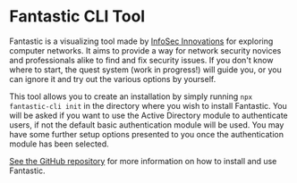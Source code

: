 # Fantastic CLI Tool

Fantastic is a visualizing tool made by [InfoSec Innovations](https://www.infosecinnovations.com/) for exploring computer networks. It aims to provide a way for network security novices and professionals alike to find and fix security issues. If you don't know where to start, the quest system (work in progress!) will guide you, or you can ignore it and try out the various options by yourself.

This tool allows you to create an installation by simply running `npx fantastic-cli init` in the directory where you wish to install Fantastic. You will be asked if you want to use the Active Directory module to authenticate users, if not the default basic authentication module will be used. You may have some further setup options presented to you once the authentication module has been selected.

[See the GitHub repository](https://github.com/InfoSecInnovations/project-fantastic) for more information on how to install and use Fantastic.